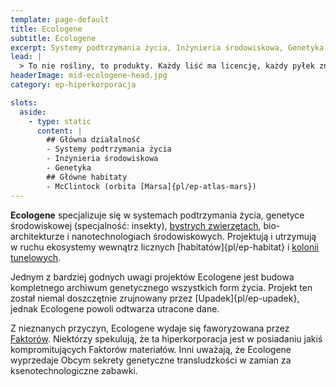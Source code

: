 ```yaml
---
template: page-default
title: Ecologene
subtitle: Ecologene
excerpt: Systemy podtrzymania życia, Inżynieria środowiskowa, Genetyka
lead: |
  > To nie rośliny, to produkty. Każdy liść ma licencję, każdy pyłek zna twój profil alergiczny. Zrób zdjęcie nielegalnej kiełkującej łące i obserwuj, jak przyjeżdża zespół czyszczący glebę.
headerImage: mid-ecologene-head.jpg
category: ep-hiperkorporacja

slots:
  aside:
    - type: static
      content: |
        ## Główna działalność
        - Systemy podtrzymania życia
        - Inżynieria środowiskowa
        - Genetyka
        ## Główne habitaty
        - McClintock (orbita [Marsa]{pl/ep-atlas-mars})
---
```

**Ecologene** specjalizuje się w systemach podtrzymania życia, genetyce środowiskowej (specjalność: insekty), [bystrych zwierzętach](#), bio-architekturze i nanotechnologiach środowiskowych. Projektują i utrzymują w ruchu ekosystemy wewnątrz licznych [habitatów]{pl/ep-habitat} i [kolonii tunelowych](#).

Jednym z bardziej godnych uwagi projektów Ecologene jest budowa kompletnego archiwum genetycznego wszystkich form życia. Projekt ten został niemal doszczętnie zrujnowany przez [Upadek]{pl/ep-upadek}, jednak Ecologene powoli odtwarza utracone dane.

Z nieznanych przyczyn, Ecologene wydaje się faworyzowana przez [Faktorów](#). Niektórzy spekulują, że ta hiperkorporacja jest w posiadaniu jakiś kompromitujących Faktorów materiałów. Inni uważają, że Ecologene wyprzedaje Obcym sekrety genetyczne transludzkości w zamian za ksenotechnologiczne zabawki.

